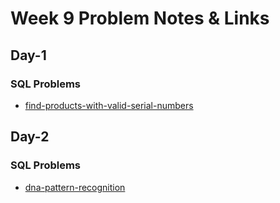 # Week 9 Problem Notes & Links

## Day-1
### SQL Problems
- [find-products-with-valid-serial-numbers](https://leetcode.com/problems/find-products-with-valid-serial-numbers/)

## Day-2
### SQL Problems
- [dna-pattern-recognition](https://leetcode.com/problems/dna-pattern-recognition/)
